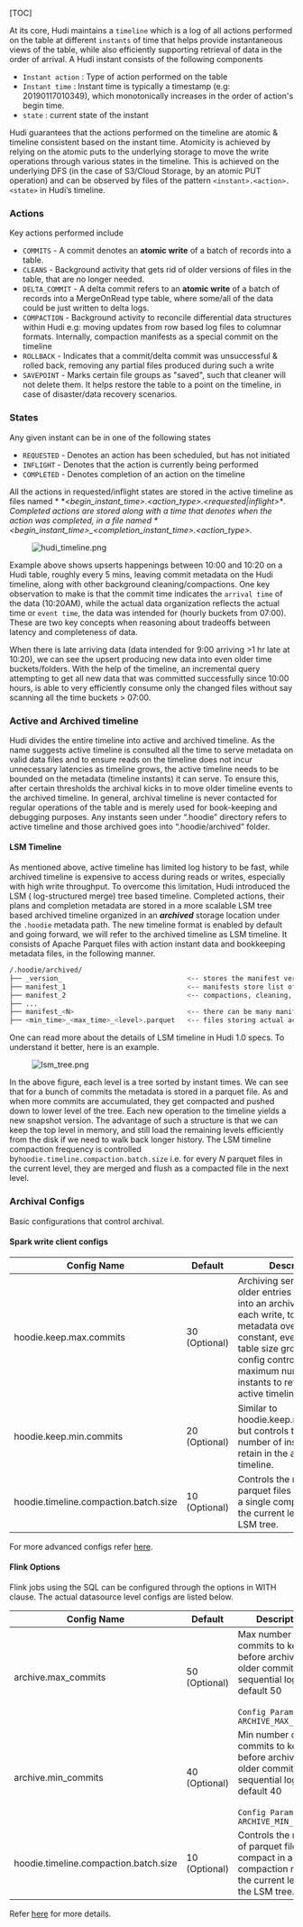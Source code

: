 [TOC]


At its core, Hudi maintains a `timeline` which is a log of all actions performed on the table at different `instants` of time that helps provide instantaneous views of the table,
while also efficiently supporting retrieval of data in the order of arrival. A Hudi instant consists of the following components

* `Instant action` : Type of action performed on the table
* `Instant time` : Instant time is typically a timestamp (e.g: 20190117010349), which monotonically increases in the order of action's begin time.
* `state` : current state of the instant

Hudi guarantees that the actions performed on the timeline are atomic & timeline consistent based on the instant time.
Atomicity is achieved by relying on the atomic puts to the underlying storage to move the write operations through various states in the timeline.
This is achieved on the underlying DFS (in the case of S3/Cloud Storage, by an atomic PUT operation) and can be observed by files of the pattern `<instant>.<action>.<state>` in Hudi’s timeline.

### Actions
Key actions performed include

* `COMMITS` - A commit denotes an **atomic write** of a batch of records into a table.
* `CLEANS` - Background activity that gets rid of older versions of files in the table, that are no longer needed.
* `DELTA_COMMIT` - A delta commit refers to an **atomic write** of a batch of records into a  MergeOnRead type table, where some/all of the data could be just written to delta logs.
* `COMPACTION` - Background activity to reconcile differential data structures within Hudi e.g: moving updates from row based log files to columnar formats. Internally, compaction manifests as a special commit on the timeline
* `ROLLBACK` - Indicates that a commit/delta commit was unsuccessful & rolled back, removing any partial files produced during such a write
* `SAVEPOINT` - Marks certain file groups as "saved", such that cleaner will not delete them. It helps restore the table to a point on the timeline, in case of disaster/data recovery scenarios.

### States
Any given instant can be
in one of the following states

* `REQUESTED` - Denotes an action has been scheduled, but has not initiated
* `INFLIGHT` - Denotes that the action is currently being performed
* `COMPLETED` - Denotes completion of an action on the timeline

All the actions in requested/inflight states are stored in the active timeline as files named *
*_<begin\_instant\_time>.<action\_type>.<requested|inflight>_**. Completed actions are stored along with a time that
denotes when the action was completed, in a file named *
*_<begin\_instant\_time>\_<completion\_instant\_time>.<action\_type>._**

<figure>
    <img className="docimage" src="https://hudi.apache.org/assets/images/hudi_timeline-bf5d8c5e59180434796d82af2b783e6c.png" alt="hudi_timeline.png" />
</figure>

Example above shows upserts happenings between 10:00 and 10:20 on a Hudi table, roughly every 5 mins, leaving commit metadata on the Hudi timeline, along
with other background cleaning/compactions. One key observation to make is that the commit time indicates the `arrival time` of the data (10:20AM), while the actual data
organization reflects the actual time or `event time`, the data was intended for (hourly buckets from 07:00). These are two key concepts when reasoning about tradeoffs between latency and completeness of data.

When there is late arriving data (data intended for 9:00 arriving >1 hr late at 10:20), we can see the upsert producing new data into even older time buckets/folders.
With the help of the timeline, an incremental query attempting to get all new data that was committed successfully since 10:00 hours, is able to very efficiently consume
only the changed files without say scanning all the time buckets > 07:00.

### Active and Archived timeline
Hudi divides the entire timeline into active and archived timeline. As the name suggests active timeline is consulted all
the time to serve metadata on valid data files and to ensure reads on the timeline does not incur unnecessary latencies
as timeline grows, the active timeline needs to be bounded on the metadata (timeline instants) it can serve. To ensure this,
after certain thresholds the archival kicks in to move older timeline events to the archived timeline. In general, archival
timeline is never contacted for regular operations of the table and is merely used for book-keeping and debugging purposes.
Any instants seen under “.hoodie” directory refers to active timeline and those archived goes into “.hoodie/archived” folder.

#### LSM Timeline

As mentioned above, active timeline has limited log history to be fast, while archived timeline is expensive to access
during reads or writes, especially with high write throughput. To overcome this limitation, Hudi introduced the LSM (
log-structured merge) tree based timeline. Completed actions, their plans and completion metadata are stored in a more
scalable LSM tree based archived timeline organized in an **_archived_** storage location under the `.hoodie` metadata
path. The new timeline format is enabled by default and going forward, we will refer to the archived timeline as LSM
timeline. It consists of Apache Parquet files with action instant data and bookkeeping metadata files, in the following
manner.

```bash
/.hoodie/archived/ 					
├── _version_      					        <-- stores the manifest version that is current
├── manifest_1                              <-- manifests store list of files in timeline
├── manifest_2                              <-- compactions, cleaning, writes produce new manifest files
├── ...                                      
├── manifest_<N>                            <-- there can be many manifest files at any given time
├── <min_time>_<max_time>_<level>.parquet   <-- files storing actual action details
```

One can read more about the details of LSM timeline in Hudi 1.0 specs. To understand it better, here is an example.

<figure>
    <img className="docimage" src="https://hudi.apache.org/assets/images/lsm_tree-0a069798a1196c1c71330abcb7ff3581.png" alt="lsm_tree.png" />
</figure>

In the above figure, each level is a tree sorted by instant times. We can see that for a bunch of commits the metadata
is stored in a parquet file. As and when more commits are accumulated, they get compacted and pushed down to lower level
of the tree. Each new operation to the timeline yields a new snapshot version. The advantage of such a structure is that
we can keep the top level in memory, and still load the remaining levels efficiently from the disk if we need to walk
back longer history. The LSM timeline compaction frequency is controlled by`hoodie.timeline.compaction.batch.size` i.e.
for every _N_ parquet files in the current level, they are merged and flush as a compacted file in the next level.

### Archival Configs
Basic configurations that control archival.

#### Spark write client configs

| Config Name                           | Default       | Description                                                                                                                                                                                                                                            | 
|---------------------------------------|---------------|--------------------------------------------------------------------------------------------------------------------------------------------------------------------------------------------------------------------------------------------------------| 
| hoodie.keep.max.commits               | 30 (Optional) | Archiving service moves older entries from timeline into an archived log after each write, to keep the metadata overhead constant, even as the table size grows. This config controls the maximum number of instants to retain in the active timeline. | 
| hoodie.keep.min.commits               | 20 (Optional) | Similar to hoodie.keep.max.commits, but controls the minimum number of instants to retain in the active timeline.                                                                                                                                      |
| hoodie.timeline.compaction.batch.size | 10 (Optional) | Controls the number of parquet files to compact in a single compaction run at the current level of the LSM tree.                                                                                                                                       |

For more advanced configs refer [here](https://hudi.apache.org/docs/next/configurations#Archival-Configs-advanced-configs).

#### Flink Options
Flink jobs using the SQL can be configured through the options in WITH clause. The actual datasource level configs are listed below.

| Config Name                           | Default       | Description                                                                                                                                    | 
|---------------------------------------|---------------|------------------------------------------------------------------------------------------------------------------------------------------------| 
| archive.max_commits                   | 50 (Optional) | Max number of commits to keep before archiving older commits into a sequential log, default 50<br /><br /> `Config Param: ARCHIVE_MAX_COMMITS` |
| archive.min_commits                   | 40 (Optional) | Min number of commits to keep before archiving older commits into a sequential log, default 40<br /><br /> `Config Param: ARCHIVE_MIN_COMMITS` |
| hoodie.timeline.compaction.batch.size | 10 (Optional) | Controls the number of parquet files to compact in a single compaction run at the current level of the LSM tree.                               |

Refer [here](https://hudi.apache.org/docs/next/configurations#Flink-Options) for more details.


